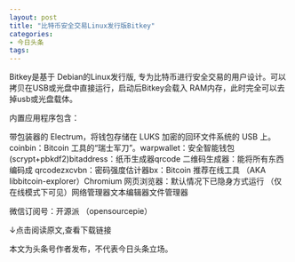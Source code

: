 ```yaml
---
layout: post
title: "比特币安全交易Linux发行版Bitkey"
categories:
- 今日头条
tags:
---
```

Bitkey是基于 Debian的Linux发行版, 专为比特币进行安全交易的用户设计。可以拷贝在USB或光盘中直接运行，启动后Bitkey会载入 RAM内存，此时完全可以去掉usb或光盘载体。



内置应用程序包含：

带包装器的 Electrum，将钱包存储在 LUKS 加密的回环文件系统的 USB 上。coinbin：Bitcoin 工具的“瑞士军刀”。warpwallet：安全智能钱包 (scrypt+pbkdf2)bitaddress：纸币生成器qrcode 二维码生成器：能将所有东西编码成 qrcodezxcvbn：密码强度估计器bx：Bitcoin 推荐在线工具 （AKA libbitcoin-explorer）Chromium 网页浏览器：默认情况下已隐身方式运行 （仅在线模式下可见）网络管理器文本编辑器文件管理器

微信订阅号：开源派 （opensourcepie）

↓点击阅读原文,查看下载链接

本文为头条号作者发布，不代表今日头条立场。